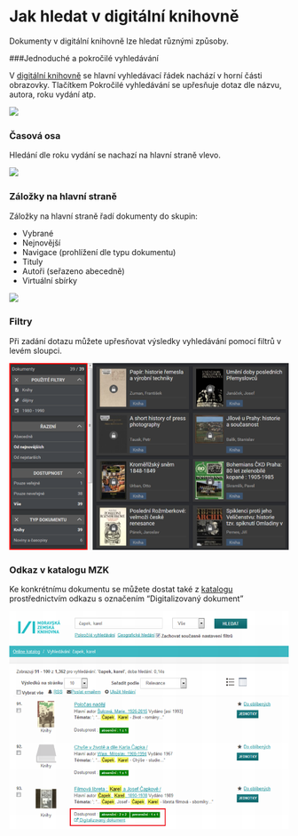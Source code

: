 # Jak hledat v digitální knihovně
Dokumenty v digitální knihovně lze hledat různými způsoby.

###Jednoduché a pokročilé vyhledávání

V <a href="http://kramerius.mzk.cz/" target="_blank">digitální knihovně</a> se hlavní vyhledávací řádek nachází v horní části obrazovky. 
Tlačítkem Pokročilé vyhledávání se upřesňuje dotaz dle názvu, autora, roku vydání atp.

![](/images/help/jakHledat/jednoducheHledani.png)

### Časová osa
Hledání dle roku vydání se nachazí na hlavní straně vlevo.

![](/images/help/jakHledat/casovaOsa.png)

### Záložky na hlavní straně
Záložky na hlavní straně řadí dokumenty do skupin:

* Vybrané
* Nejnovější
* Navigace (prohlížení dle typu dokumentu)
* Tituly
* Autoři (seřazeno abecedně)
* Virtuální sbírky

![](/images/help/jakHledat/zalozky.png)

### Filtry
Při zadání dotazu můžete upřesňovat výsledky vyhledávání pomocí filtrů v levém sloupci.

![](/images/help/jakHledat/filtry.png)

### Odkaz v katalogu MZK
Ke konkrétnímu dokumentu se můžete dostat také z <a href="https://vufind.mzk.cz/" target="_blank">katalogu</a>
prostřednictvím odkazu s označením “Digitalizovaný dokument”

![](/images/help/jakHledat/katalog.png)
